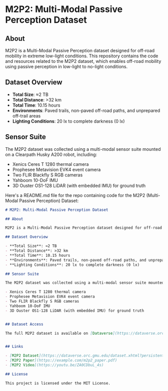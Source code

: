 # M2P2: Multi-Modal Passive Perception Dataset

## About

M2P2 is a Multi-Modal Passive Perception dataset designed for off-road mobility in extreme low-light conditions. This repository contains the code and resources related to the M2P2 dataset, which enables off-road mobility using passive perception in low-light to no-light conditions.

## Dataset Overview

- **Total Size**: ≈2 TB
- **Total Distance**: >32 km
- **Total Time**: 10.15 hours
- **Environments**: Paved trails, non-paved off-road paths, and unprepared off-trail areas
- **Lighting Conditions**: 20 lx to complete darkness (0 lx)

## Sensor Suite

The M2P2 dataset was collected using a multi-modal sensor suite mounted on a Clearpath Husky A200 robot, including:

- Xenics Ceres T 1280 thermal camera
- Prophesee Metavision EVK4 event camera
- Two FLIR Blackfly S RGB cameras
- Yahboom 10-DoF IMU
- 3D Ouster OS1-128 LiDAR (with embedded IMU) for ground truth

Here's a README.md file for the repo containing code for the M2P2 (Multi-Modal Passive Perception) Dataset:

```markdown
# M2P2: Multi-Modal Passive Perception Dataset

## About

M2P2 is a Multi-Modal Passive Perception dataset designed for off-road mobility in extreme low-light conditions. This repository contains the code and resources related to the M2P2 dataset, which enables off-road mobility using passive perception in low-light to no-light conditions.

## Dataset Overview

- **Total Size**: ≈2 TB
- **Total Distance**: >32 km
- **Total Time**: 10.15 hours
- **Environments**: Paved trails, non-paved off-road paths, and unprepared off-trail areas
- **Lighting Conditions**: 20 lx to complete darkness (0 lx)

## Sensor Suite

The M2P2 dataset was collected using a multi-modal sensor suite mounted on a Clearpath Husky A200 robot, including:

- Xenics Ceres T 1280 thermal camera
- Prophesee Metavision EVK4 event camera
- Two FLIR Blackfly S RGB cameras
- Yahboom 10-DoF IMU
- 3D Ouster OS1-128 LiDAR (with embedded IMU) for ground truth


## Dataset Access

The full M2P2 dataset is available on [Dataverse](https://dataverse.orc.gmu.edu/dataset.xhtml?persistentId=doi:10.13021/orc2020/SP577T).


## Links

- [M2P2 Dataset](https://dataverse.orc.gmu.edu/dataset.xhtml?persistentId=doi:10.13021/orc2020/SP577T)
- [M2P2 Paper](https://example.com/m2p2_paper.pdf)
- [M2P2 Video](https://youtu.be/ZA0CDbuL_4s)

## License

This project is licensed under the MIT License.

